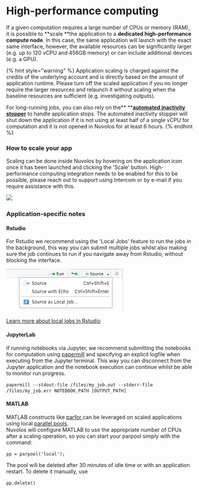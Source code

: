 # High-performance computing

If a given computation requires a large number of CPUs or memory (RAM), it is possible to **scale **the application to a **dedicated high-performance compute node**. In this case, the same application will launch with the exact same interface, however, the available resources can be significantly larger (e.g. up to 120 vCPU and 456GB memory) or can include additional devices (e.g. a GPU).

{% hint style="warning" %}
Application scaling is charged against the credits of the underlying account and is directly based on the amount of application runtime. Please turn off the scaled application if you no longer require the larger resources and relaunch it without scaling when the baseline resources are sufficient (e.g. investigating outputs).

For long-running jobs, you can also rely on the** **[**automated inactivity stopper**](../getting-started/work-with-applications/long-running-applications.md) to handle application stops. The automated inactivity stopper will shut down the application if it is not using at least half of a single vCPU for computation and it is not opened in Nuvolos for at least 6 hours.
{% endhint %}

### How to scale your app

Scaling can be done inside Nuvolos by hovering on the application icon once it has been launched and clicking the 'Scale' button. High-performance computing integration needs to be enabled for this to be possible, please reach out to support using Intercom or by e-mail if you require assistance with this.

![](../.gitbook/assets/scale\_app\_ed.gif)

### Application-specific notes

#### Rstudio

For Rstudio we recommend using the 'Local Jobs' feature to run the jobs in the background, this way you can submit multiple jobs whilst also making sure the job continues to run if you navigate away from Rstudio, without blocking the interface.

![](<../.gitbook/assets/image (3).png>)

[Learn more about local jobs in Rstudio](https://github.com/rstudio/webinars/blob/master/74-background-jobs/slides.pdf) &#x20;

#### JupyterLab

If running notebooks via Jupyter, we recommend submitting the notebooks for computation using [papermill](https://papermill.readthedocs.io/en/latest/) and specifying an explicit logfile when executing from the Jupyter terminal. This way you can disconnect from the Jupyter application and the notebook execution can continue whilst be able to monitor run progress.

```
papermill --stdout-file /files/my_job.out --stderr-file /files/my_job.err NOTEBOOK_PATH [OUTPUT_PATH]
```

#### MATLAB

MATLAB constructs like [parfor ](https://www.mathworks.com/help/parallel-computing/parfor.html)can be leveraged on scaled applications using local [parallel pools](https://www.mathworks.com/help/parallel-computing/parpool.html). \
Nuvolos will configure MATLAB to use the appropriate number of CPUs after a scaling operation, so you can start your parpool simply with the command:

```
pp = parpool('local');
```

The pool will be deleted after 30 minutes of idle time or with an application restart. To delete it manually, use

```
pp.delete()
```



&#x20;
